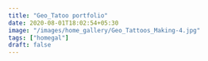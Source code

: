```yaml
---
title: "Geo_Tatoo portfolio"
date: 2020-08-01T18:02:54+05:30
image: "/images/home_gallery/Geo_Tattoos_Making-4.jpg"
tags: ["homegal"]
draft: false
---
```

